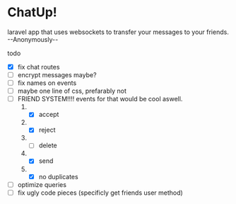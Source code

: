 # ChatUp!

laravel app that uses websockets to transfer your messages to your friends.
--Anonymously--

todo

-   [x] fix chat routes
-   [ ] encrypt messages maybe?
-   [ ] fix names on events
-   [ ] maybe one line of css, prefarably not
-   [ ] FRIEND SYSTEM!!!! events for that would be cool aswell.
   1. - [x] accept
   2. - [x] reject
   3. - [ ] delete
   4. - [x] send
   5. - [x] no duplicates
- [ ] optimize queries
- [ ] fix ugly code pieces (specificly get friends user method)
